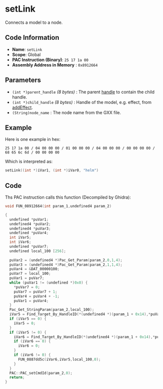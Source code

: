 # setLink

Connects a model to a node.

## Code Information

- **Name**: `setLink`
- **Scope**: Global
- **PAC Instruction (Binary)**: `25 17 1a 00`
- **Assembly Address in Memory** : `0x8912664`

## Parameters

- `(int *)parent_handle` *(8 bytes)* : The parent [handle](./guide/how-to-get-a-handle.md) to contain the child handle.
- `(int *)child_handle` *(8 bytes)* : Handle of the model, e.g. effect, from [addEffect](./addeffect.md).
- `(String)node_name` : The node name from the GXX file.

## Example

Here is one example in hex:

```25 17 1a 00 / 04 00 00 00 / 01 00 00 00 / 04 00 00 00 / 00 00 00 00 / 68 65 6c 6d / 00 00 00 00```

Which is interpreted as:

```c
setLink((int *)iVar1, (int *)iVar0, "helm")
```

## Code

Ths PAC instruction calls this function (Decompiled by Ghidra):

```c
void FUN_08912664(int param_1,undefined4 param_2)

{
  undefined *puVar1;
  undefined4 *puVar2;
  undefined4 *puVar3;
  undefined *puVar4;
  int iVar5;
  int iVar6;
  undefined *puVar7;
  undefined local_100 [256];
  
  puVar2 = (undefined4 *)Pac_Get_Param(param_2,0,1,4);
  puVar3 = (undefined4 *)Pac_Get_Param(param_2,1,1,4);
  puVar4 = &DAT_00000100;
  puVar7 = local_100;
  puVar1 = puVar7;
  while (puVar1 != (undefined *)0x0) {
    *puVar7 = 0;
    puVar7 = puVar7 + 1;
    puVar4 = puVar4 + -1;
    puVar1 = puVar4;
  }
  Pac_Get_StringParam(param_2,local_100);
  iVar5 = Find_Target_By_HandleID(*(undefined4 *)(param_1 + 0x14),*puVar2,1);
  if (iVar5 == 0) {
    iVar5 = 0;
  }
  if (iVar5 != 0) {
    iVar6 = Find_Target_By_HandleID(*(undefined4 *)(param_1 + 0x14),*puVar3,1);
    if (iVar6 == 0) {
      iVar6 = 0;
    }
    if (iVar6 != 0) {
      FUN_0887dd5c(iVar6,iVar5,local_100,0);
    }
  }
  PAC::PAC_setCmdId(param_2,0);
  return;
}
```

